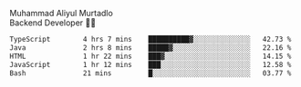 Muhammad Aliyul Murtadlo
<br>
Backend Developer 👨‍💻
<br>
<!--START_SECTION:waka-->

```txt
TypeScript        4 hrs 7 mins    ██████████▓░░░░░░░░░░░░░░   42.73 %
Java              2 hrs 8 mins    █████▓░░░░░░░░░░░░░░░░░░░   22.16 %
HTML              1 hr 22 mins    ███▓░░░░░░░░░░░░░░░░░░░░░   14.15 %
JavaScript        1 hr 12 mins    ███░░░░░░░░░░░░░░░░░░░░░░   12.58 %
Bash              21 mins         █░░░░░░░░░░░░░░░░░░░░░░░░   03.77 %
```

<!--END_SECTION:waka-->
